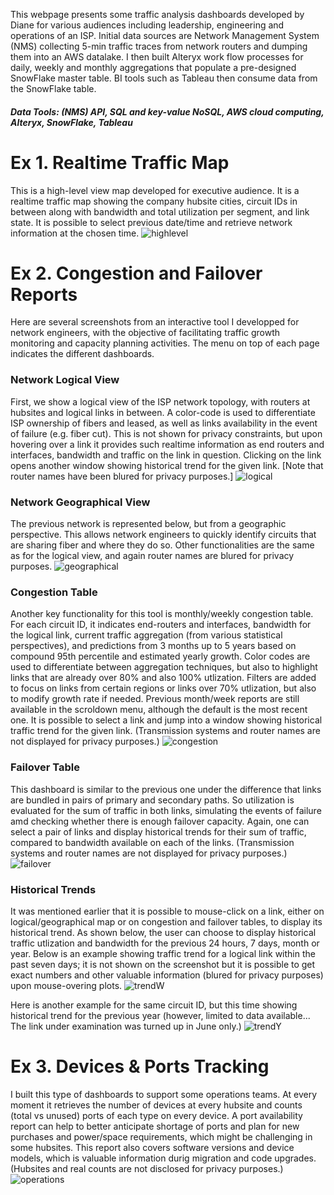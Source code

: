 This webpage presents some traffic analysis dashboards developed by Diane for various audiences including leadership, engineering and operations of an ISP. Initial data sources are Network Management System (NMS) collecting 5-min traffic traces from network routers and dumping them into an AWS datalake. I then built Alteryx work flow processes for daily, weekly and monthly aggregations that populate a pre-designed SnowFlake master table. BI tools such as Tableau then consume data from the SnowFlake table.
##### Data Tools: (NMS) API, SQL and key-value NoSQL, AWS cloud computing, Alteryx, SnowFlake, Tableau

# Ex 1. Realtime Traffic Map
This is a high-level view map developed for executive audience. It is a realtime traffic map showing the company hubsite cities, circuit IDs in between along with bandwidth and total utilization per segment, and link state. It is possible to select previous date/time and retrieve network information at the chosen time.
![highlevel](/assets/high-level-ipcore.png)

# Ex 2. Congestion and Failover Reports
Here are several screenshots from an interactive tool I developped for network engineers, with the objective of facilitating traffic growth monitoring and capacity planning activities. The menu on top of each page indicates the different dashboards.

### Network Logical View
First, we show a logical view of the ISP network topology, with routers at hubsites and logical links in between. A color-code is used to differentiate ISP ownership of fibers and leased, as well as links availability in the event of failure (e.g. fiber cut). This is not shown for privacy constraints, but upon hovering over a link it provides such realtime information as end routers and interfaces, bandwidth and traffic on the link in question. Clicking on the link opens another window showing historical trend for the given link. \[Note that router names have been blured for privacy purposes.\]
![logical](/assets/logical-map.png)

### Network Geographical View
The previous network is represented below, but from a geographic perspective. This allows network engineers to quickly identify circuits that are sharing fiber and where they do so. Other functionalities are the same as for the logical view, and again router names are blured for privacy purposes. 
![geographical](/assets/geo-map.png)

### Congestion Table
Another key functionality for this tool is monthly/weekly congestion table. For each circuit ID, it indicates end-routers and interfaces, bandwidth for the logical link, current traffic aggregation (from various statistical perspectives), and predictions from 3 months up to 5 years based on compound 95th percentile and estimated yearly growth. Color codes are used to differentiate between aggregation techniques, but also to highlight links that are already over 80% and also 100% utlization. Filters are added to focus on links from certain regions or links over 70% utlization, but also to modify growth rate if needed. Previous month/week reports are still available in the scroldown menu, although the default is the most recent one. It is possible to select a link and jump into a window showing historical traffic trend for the given link. (Transmission systems and router names are not displayed for privacy purposes.)
![congestion](/assets/congestion.png)

### Failover Table
This dashboard is similar to the previous one under the difference that links are bundled in pairs of primary and secondary paths. So utilization is evaluated for the sum of traffic in both links, simulating the events of failure amd checking whether there is enough failover capacity. Again, one can select a pair of links and display historical trends for their sum of traffic, compared to bandwidth available on each of the links. (Transmission systems and router names are not displayed for privacy purposes.)
![failover](/assets/failover.png)

### Historical Trends
It was mentioned earlier that it is possible to mouse-click on a link, either on logical/geographical map or on congestion and failover tables, to display its historical trend. As shown below, the user can choose to display historical traffic utlization and bandwidth for the previous 24 hours, 7 days, month or year. Below is an example showing traffic trend for a logical link within the past seven days; it is not shown on the screenshot but it is possible to get exact numbers and other valuable information (blured for privacy purposes) upon mouse-overing plots.
![trendW](/assets/trend-id-weekly.png)

Here is another example for the same circuit ID, but this time showing historical trend for the previous year (however, limited to data available... The link under examination was turned up in June only.)
![trendY](/assets/trend-id-year.png)

# Ex 3. Devices & Ports Tracking
I built this type of dashboards to support some operations teams. At every moment it retrieves the number of devices at every hubsite and counts (total vs unused) ports of each type on every device. A port availability report can help to better anticipate shortage of ports and plan for new purchases and power/space requirements, which might be challenging in some hubsites. This report also covers software versions and device models, which is valuable information durig migration and code upgrades. (Hubsites and real counts are not disclosed for privacy purposes.)
![operations](/assets/device-ports.png)
